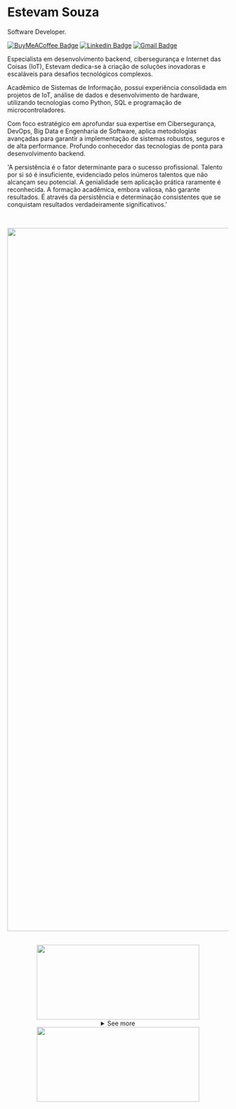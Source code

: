 # Estevam Souza

Software Developer.

[![BuyMeACoffee Badge](https://img.shields.io/badge/-@estevamsl-00875f?style=flat-square&labelColor=00875f&logo=buymeacoffee&logoColor=white&link=https://buymeacoffee.com/estevamsl)](https://buymeacoffee.com/estevamsl)
[![Linkedin Badge](https://img.shields.io/badge/-Estevam%20Souza-00875f?style=flat-square&logo=Linkedin&logoColor=white&link=https://www.linkedin.com/in/estevam-souza)](https://www.linkedin.com/in/estevam-souza) 
[![Gmail Badge](https://img.shields.io/badge/-contato@estevamsouza.com.br-00875f?style=flat-square&logo=Zoho&logoColor=white&link=mailto:contato@estevamsouza.com.br)](mailto:contato@estevamsouza.com.br)

Especialista em desenvolvimento backend, cibersegurança e Internet das Coisas (IoT), Estevam dedica-se à criação de soluções inovadoras e escaláveis para desafios tecnológicos complexos.

Acadêmico de Sistemas de Informação, possui experiência consolidada em projetos de IoT, análise de dados e desenvolvimento de hardware, utilizando tecnologias como Python, SQL e programação de microcontroladores.

Com foco estratégico em aprofundar sua expertise em Cibersegurança, DevOps, Big Data e Engenharia de Software, aplica metodologias avançadas para garantir a implementação de sistemas robustos, seguros e de alta performance.
Profundo conhecedor das tecnologias de ponta para desenvolvimento backend.

'A persistência é o fator determinante para o sucesso profissional. Talento por si só é insuficiente, evidenciado pelos inúmeros talentos que não alcançam seu potencial. A genialidade sem aplicação prática raramente é reconhecida. A formação acadêmica, embora valiosa, não garante resultados. É através da persistência e determinação consistentes que se conquistam resultados verdadeiramente significativos.'

</br>

<p align="center">
  <img src="https://skillicons.dev/icons?i=py,cpp,ts,html,css,js,nodejs,deno,react,nextjs,nest,flask,reactivex,graphql,prisma,sequelize,vite,vercel,docker,postgres,mongodb,planetscale,supabase,heroku,git,arch,yarn,neovim,vscode,obsidian" width="1600"/>
</p>




<br>
<div align="center">
  <a href="#"><img src="assets/pokeball-top.png" width="370px" height="170px"></a>
  <details>
    <summary>See more</summary>
    <a href="#"><img src="assets/bitmoji.png" width="150"></a> <br>
    <a href="#"><img src="assets/typing.svg"></a>
    <details open>
      <summary>About me</summary>
      <div align="left">

```javascript
/**
 * Represents me.
 * @constructor
 * @param {string} languages - Hindi, Gujrati, English.
 * @param {string} hobbies - Cricket, Music, Gaming.
 * @param {string} interests - DiscordJS, Open Source, Javascript, Java.
 * @param {Date} birthday - 28th of May.
 */
```
  </div>
</details>


<details open>
  <summary>Discord Status</summary>
  <div>
    <a href="https://discord.com/users/838764339942785051" target="_blank">
      <img src="https://oyepriyansh.pages.dev/9d5grh" width="355px">
    </a> <br>
  </div>
</details><details open>
  <summary>GitHub Stats</summary>

  <a href="#"><img src="github_stats.svg" width="355px"></a><br>

</details>


<details open>
  <summary>Recent Activity</summary>

<!--RECENT_ACTIVITY:start-->
<!--RECENT_ACTIVITY:end-->

</details>

</details>
  <a href="#"><img src="assets/pokeball-bottom.png" width="370px" height="170px"></a>
</div>
